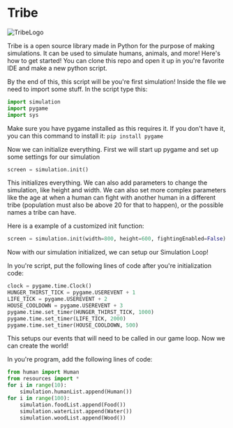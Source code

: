 # Tribe
![TribeLogo](https://user-images.githubusercontent.com/81382687/211170831-46c7b403-f169-4f8a-b4ce-542ead953e90.png)

Tribe is a open source library made in Python for the purpose of making simulations. It can be used to simulate humans, animals, and more!
Here's how to get started!
You can clone this repo and open it up in you're favorite IDE and make a new python script.

By the end of this, this script will be you're first simulation! Inside the file we need to import some stuff.
In the script type this:
```python
import simulation
import pygame
import sys
```
Make sure you have pygame installed as this requires it. If you don't have it, you can this command to install it: `pip install pygame`

Now we can initialize everything. First we will start up pygame and set up some settings for our simulation

```python
screen = simulation.init()
```
This initializes everything. We can also add parameters to change the simulation, like height and width. We can also set more complex parameters like the age
at when a human can fight with another human in a different tribe (population must also be above 20 for that to happen), or the possible names a tribe can have.

Here is a example of a customized init function:
```python
screen = simulation.init(width=800, height=600, fightingEnabled=False)
```
Now with our simulation initialized, we can setup our Simulation Loop!

In you're script, put the following lines of code after you're initialization code:
```python
clock = pygame.time.Clock()
HUNGER_THIRST_TICK = pygame.USEREVENT + 1
LIFE_TICK = pygame.USEREVENT + 2
HOUSE_COOLDOWN = pygame.USEREVENT + 3
pygame.time.set_timer(HUNGER_THIRST_TICK, 1000)
pygame.time.set_timer(LIFE_TICK, 2000)
pygame.time.set_timer(HOUSE_COOLDOWN, 500)
```
This setups our events that will need to be called in our game loop.
Now we can create the world! 

In you're program, add the following lines of code:
```python
from human import Human
from resources import *
for i in range(10):
    simulation.humanList.append(Human())
for i in range(100):
    simulation.foodList.append(Food())
    simulation.waterList.append(Water())
    simulation.woodList.append(Wood())
```
